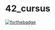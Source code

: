 # 42_cursus                                                                       
[![forthebadge](https://forthebadge.com/images/badges/made-with-c.svg)](https://forthebadge.com)

